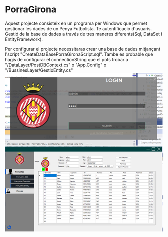# PorraGirona
Aquest projecte consisteix en un programa per Windows que permet gestionar les dades de un Penya Futbolista. Te autentificació d'usuaris. Gestió de la base de dades a través de tres maneres diferents(Sql, DataSet i EntityFramework).

Per configurar el projecte necessitaras crear una base de dades mitjançant l'script "CreateDataBasePorraGironaScript.sql". Tambe es probable que hagis de configurar el connectionString que el pots trobar a "/DataLayer/PostDBContext.cs" o "App.Config" o "/BussinesLayer/GestioEntity.cs"
![Image text](https://github.com/AdriGuti/PorraGirona/blob/main/imatgesReadme/Login.png)
![Image text](https://github.com/AdriGuti/PorraGirona/blob/main/imatgesReadme/Program.png)


